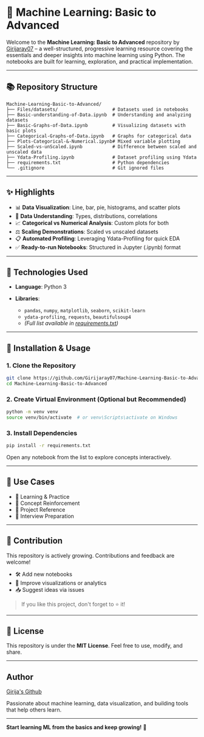 # 🤖 Machine Learning: Basic to Advanced

Welcome to the **Machine Learning: Basic to Advanced** repository by [Girijaray07](https://github.com/Girijaray07) – a well-structured, progressive learning resource covering the essentials and deeper insights into machine learning using Python. The notebooks are built for learning, exploration, and practical implementation.

---

## 📚 Repository Structure

```
Machine-Learning-Basic-to-Advanced/
├── Files/datasets/                    # Datasets used in notebooks
├── Basic-understanding-of-Data.ipynb  # Understanding and analyzing datasets
├── Basic-Graphs-of-Data.ipynb         # Visualizing datasets with basic plots
├── Categorical-Graphs-of-Data.ipynb   # Graphs for categorical data
├── Plots-Categorical-&-Numerical.ipynb# Mixed variable plotting
├── Scaled-vs-unScaled.ipynb           # Difference between scaled and unscaled data
├── Ydata-Profiling.ipynb              # Dataset profiling using Ydata
├── requirements.txt                   # Python dependencies
└── .gitignore                         # Git ignored files
```

---

## ✨ Highlights

* 📊 **Data Visualization**: Line, bar, pie, histograms, and scatter plots
* 📂 **Data Understanding**: Types, distributions, correlations
* 📈 **Categorical vs Numerical Analysis**: Custom plots for both
* ⚖️ **Scaling Demonstrations**: Scaled vs unscaled datasets
* 📋 **Automated Profiling**: Leveraging Ydata-Profiling for quick EDA
* ✅ **Ready-to-run Notebooks**: Structured in Jupyter (.ipynb) format

---

## 🧪 Technologies Used

* **Language**: Python 3
* **Libraries**:

  * `pandas`, `numpy`, `matplotlib`, `seaborn`, `scikit-learn`
  * `ydata-profiling`, `requests`, `beautifulsoup4`
  * *(Full list available in [requirements.txt](./requirements.txt))*

---

## 🔧 Installation & Usage

### 1. Clone the Repository

```bash
git clone https://github.com/Girijaray07/Machine-Learning-Basic-to-Advanced.git
cd Machine-Learning-Basic-to-Advanced
```

### 2. Create Virtual Environment (Optional but Recommended)

```bash
python -m venv venv
source venv/bin/activate  # or venv\Scripts\activate on Windows
```

### 3. Install Dependencies

```bash
pip install -r requirements.txt
```

Open any notebook from the list to explore concepts interactively.

---

## 🚀 Use Cases

* 📘 Learning & Practice
* 🧠 Concept Reinforcement
* 📂 Project Reference
* 💼 Interview Preparation

---

## 📌 Contribution

This repository is actively growing. Contributions and feedback are welcome!

* 🛠 Add new notebooks
* 🧪 Improve visualizations or analytics
* 📥 Suggest ideas via issues

> If you like this project, don't forget to ⭐️ it!

---

## 📄 License

This repository is under the **MIT License**. Feel free to use, modify, and share.

---

## Author

[Girija's Github](https://github.com/Girijaray07)

Passionate about machine learning, data visualization, and building tools that help others learn.

---

**Start learning ML from the basics and keep growing!** 🚀